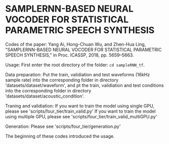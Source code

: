 # SAMPLERNN-BASED NEURAL VOCODER FOR STATISTICAL PARAMETRIC SPEECH SYNTHESIS
Codes of the paper: 
Yang Ai, Hong-Chuan Wu, and Zhen-Hua Ling, "SAMPLERNN-BASED NEURAL VOCODER FOR STATISTICAL PARAMETRIC SPEECH SYNTHESIS," in Proc. ICASSP, 2018, pp. 5659–5663.

Usage:
First enter the root directory of the folder: `cd sampleRNN_tf`.

Data preparation:
Put the train, validiation and test waveforms (16kHz sample rate) into the corresponding folder in directory 'datasets/dataset/waveform',
and pt the train, validiation and test conditions into the corresponding folder in directory 'datasets/dataset/acoustic_condition'.

Traning and validiation:
If you want to train the model using single GPU, please see 'scripts/four_tier/train_valid.py'
If you want to train the model using multiple GPU, please see 'scripts/four_tier/train_valid_multiGPU.py'

Generation:
Please see 'scripts/four_tier/generation.py'

The beginning of these codes introduced the usage.
